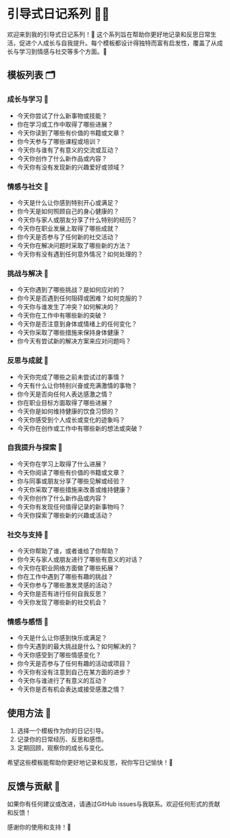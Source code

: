 # 引导式日记系列 📓✨

欢迎来到我的引导式日记系列！🎉 这个系列旨在帮助你更好地记录和反思日常生活，促进个人成长与自我提升。每个模板都设计得独特而富有启发性，覆盖了从成长与学习到情感与社交等多个方面。📝

## 模板列表 🗂️

### 成长与学习 🌱
- 今天你尝试了什么新事物或技能？
- 你在学习或工作中取得了哪些进展？
- 今天你读到了哪些有价值的书籍或文章？
- 你今天参与了哪些课程或培训？
- 今天你与谁有了有意义的交流或互动？
- 今天你创作了什么新作品或内容？
- 今天你有没有发现新的兴趣爱好或领域？

### 情感与社交 💬
- 今天是什么让你感到特别开心或满足？
- 你今天是如何照顾自己的身心健康的？
- 今天你与家人或朋友分享了什么特别的经历？
- 今天你在职业发展上取得了哪些成就？
- 你今天是否参与了任何新的社交活动？
- 今天你在解决问题时采取了哪些新的方法？
- 今天你有没有遇到任何意外情况？如何处理的？

### 挑战与解决 🚧
- 今天你遇到了哪些挑战？是如何应对的？
- 你今天是否遇到任何阻碍或困难？如何克服的？
- 今天你与谁发生了冲突？如何解决的？
- 今天你在工作中有哪些新的突破？
- 今天你是否注意到身体或情绪上的任何变化？
- 今天你采取了哪些措施来保持身体健康？
- 你今天有尝试新的解决方案来应对问题吗？

### 反思与成就 🎯
- 今天你完成了哪些之前未尝试过的事情？
- 今天有什么让你特别兴奋或充满激情的事物？
- 你今天是否向任何人表达感激之情？
- 你在职业目标方面取得了哪些进展？
- 今天你是如何维持健康的饮食习惯的？
- 今天你感受到个人成长或变化的迹象吗？
- 今天你在创作或工作中有哪些新的想法或突破？

### 自我提升与探索 🚀
- 今天你在学习上取得了什么进展？
- 今天你阅读了哪些有价值的书籍或文章？
- 你与同事或朋友分享了哪些见解或经验？
- 今天你采取了哪些措施来改善或维持健康？
- 今天你创作了什么新作品或内容？
- 今天你有发现任何值得记录的新事物吗？
- 今天你探索了哪些新的兴趣或活动？

### 社交与支持 🤝
- 今天你帮助了谁，或者谁给了你帮助？
- 你今天与家人或朋友进行了哪些有意义的对话？
- 今天你在职业网络方面做了哪些拓展？
- 你在工作中遇到了哪些有趣的挑战？
- 今天你参与了哪些激发灵感的活动？
- 今天你是否有进行任何自我反思？
- 今天你发现了哪些新的社交机会？

### 情感与感悟 🌟
- 今天是什么让你感到快乐或满足？
- 你今天遇到的最大挑战是什么？如何解决的？
- 今天你感受到了哪些情感变化？
- 你今天是否参与了任何有趣的活动或项目？
- 今天你有没有注意到自己在某方面的进步？
- 今天你与谁进行了有意义的互动？
- 今天你是否有机会表达或接受感激之情？

## 使用方法 📘

1. 选择一个模板作为你的日记引导。
2. 记录你的日常经历、反思和感悟。
3. 定期回顾，观察你的成长与变化。

希望这些模板能帮助你更好地记录和反思，祝你写日记愉快！🌟

## 反馈与贡献 💬

如果你有任何建议或改进，请通过GitHub issues与我联系。欢迎任何形式的贡献和反馈！

感谢你的使用和支持！🙌